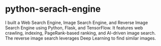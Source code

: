 # python-serach-engine
I built a Web Search Engine, Image Search Engine, and Reverse Image Search Engine using Python, Flask, and TensorFlow. It features web crawling, indexing, PageRank-based ranking, and AI-driven image search. The reverse image search leverages Deep Learning to find similar images.
